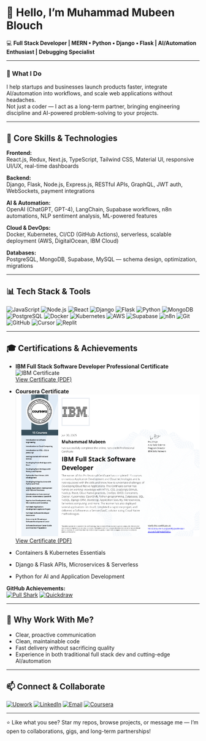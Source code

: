 
# 👋 Hello, I’m Muhammad Mubeen Blouch

<!--
**Mubeen-Baloch/Mubeen-Baloch** is a ✨ _special_ ✨ repository because its `README.md` (this file) appears on your GitHub profile.

Here are some ideas to get you started:

- 🔭 I’m currently working on ...
- 🌱 I’m currently learning ...
- 👯 I’m looking to collaborate on ...
- 🤔 I’m looking for help with ...
- 💬 Ask me about ...
- 📫 How to reach me: ...
- 😄 Pronouns: ...
- ⚡ Fun fact: ...
-->
💻 **Full Stack Developer | MERN • Python • Django • Flask | AI/Automation Enthusiast | Debugging Specialist**

---

### 🚀 What I Do

I help startups and businesses launch products faster, integrate AI/automation into workflows, and scale web applications without headaches.  
Not just a coder — I act as a long-term partner, bringing engineering discipline and AI-powered problem-solving to your projects.

---

## 🧠 Core Skills & Technologies

**Frontend:**  
React.js, Redux, Next.js, TypeScript, Tailwind CSS, Material UI, responsive UI/UX, real-time dashboards

**Backend:**  
Django, Flask, Node.js, Express.js, RESTful APIs, GraphQL, JWT auth, WebSockets, payment integrations

**AI & Automation:**  
OpenAI (ChatGPT, GPT-4), LangChain, Supabase workflows, n8n automations, NLP sentiment analysis, ML-powered features

**Cloud & DevOps:**  
Docker, Kubernetes, CI/CD (GitHub Actions), serverless, scalable deployment (AWS, DigitalOcean, IBM Cloud)

**Databases:**  
PostgreSQL, MongoDB, Supabase, MySQL — schema design, optimization, migrations

---

## 📊 Tech Stack & Tools

![JavaScript](https://img.shields.io/badge/JavaScript-F7DF1E?style=flat&logo=javascript&logoColor=black)
![Node.js](https://img.shields.io/badge/Node.js-339933?style=flat&logo=node.js&logoColor=white)
![React](https://img.shields.io/badge/React-20232A?style=flat&logo=react&logoColor=61DAFB)
![Django](https://img.shields.io/badge/Django-092E20?style=flat&logo=django&logoColor=white)
![Flask](https://img.shields.io/badge/Flask-000000?style=flat&logo=flask&logoColor=white)
![Python](https://img.shields.io/badge/Python-3776AB?style=flat&logo=python&logoColor=white)
![MongoDB](https://img.shields.io/badge/MongoDB-47A248?style=flat&logo=mongodb&logoColor=white)
![PostgreSQL](https://img.shields.io/badge/PostgreSQL-316192?style=flat&logo=postgresql&logoColor=white)
![Docker](https://img.shields.io/badge/Docker-2496ED?style=flat&logo=docker&logoColor=white)
![Kubernetes](https://img.shields.io/badge/Kubernetes-326CE5?style=flat&logo=kubernetes&logoColor=white)
![AWS](https://img.shields.io/badge/AWS-232F3E?style=flat&logo=amazon-aws&logoColor=white)
![Supabase](https://img.shields.io/badge/Supabase-3ECF8E?style=flat&logo=supabase&logoColor=white)
![n8n](https://img.shields.io/badge/n8n-FF6100?style=flat&logo=n8n&logoColor=white)
![Git](https://img.shields.io/badge/Git-F05032?style=flat&logo=git&logoColor=white)
![GitHub](https://img.shields.io/badge/GitHub-181717?style=flat&logo=github&logoColor=white)
![Cursor](https://img.shields.io/badge/Cursor-0081CB?style=flat&logo=cursor&logoColor=white)
![Replit](https://img.shields.io/badge/Replit-F26207?style=flat&logo=replit&logoColor=white)

---

## 🎓 Certifications & Achievements

- **IBM Full Stack Software Developer Professional Certificate**  
  ![IBM Certificate](./certificates/ibm-fullstack-cert.png)  
  [View Certificate (PDF)](./certificates/ibm-fullstack-cert.pdf)

- **Coursera Certificate**  
  ![Coursera Certificate](./certificates/coursera-cert.png)  
  [View Certificate (PDF)](./certificates/Coursera%207LRQH6WTX8S4.pdf)
- Containers & Kubernetes Essentials
- Django & Flask APIs, Microservices & Serverless
- Python for AI and Application Development  

**GitHub Achievements:**  
[![Pull Shark](https://img.shields.io/badge/Pull%20Shark-%23121011.svg?style=for-the-badge&logo=github)](https://github.com/users/Mubeen-Baloch/achievements/pull-shark)
[![Quickdraw](https://img.shields.io/badge/Quickdraw-%23121011.svg?style=for-the-badge&logo=github)](https://github.com/users/Mubeen-Baloch/achievements/quickdraw)

---

## 🤝 Why Work With Me?

- Clear, proactive communication
- Clean, maintainable code
- Fast delivery without sacrificing quality
- Experience in both traditional full stack dev and cutting-edge AI/automation

---

## 📫 Connect & Collaborate

[![Upwork](https://img.shields.io/badge/Upwork-Hire%20Me-6fda44?style=flat&logo=upwork&logoColor=white)](https://www.upwork.com/freelancers/muhammadmubeenblouch?mp_source=share)
[![LinkedIn](https://img.shields.io/badge/LinkedIn-Connect-blue?style=flat&logo=linkedin)](https://www.linkedin.com/in/mubeen-blouch/)
[![Email](https://img.shields.io/badge/Email-BlouchM%40gmail.com-red?style=flat&logo=gmail&logoColor=white)](mailto:blouchmubeen@gmail.com)
[![Coursera](https://img.shields.io/badge/Coursera-Profile-0056D2?style=flat&logo=coursera&logoColor=white)](https://www.coursera.org/learner/mubeen-blouch)

---

⭐ Like what you see? Star my repos, browse projects, or message me — I’m open to collaborations, gigs, and long-term partnerships!

